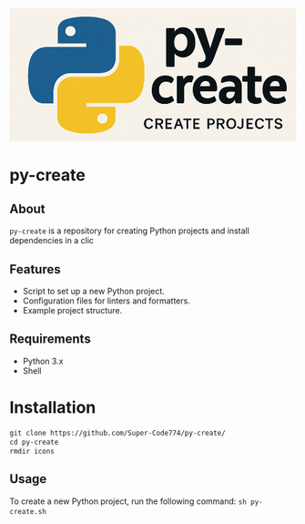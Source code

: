 ![](icons/py-create.png)
# py-create

## About

`py-create` is a repository for creating Python projects and install dependencies in a clic

## Features

- Script to set up a new Python project.
- Configuration files for linters and formatters.
- Example project structure.

## Requirements

- Python 3.x
- Shell

# Installation 
```
git clone https://github.com/Super-Code774/py-create/
cd py-create
rmdir icons
```

## Usage

To create a new Python project, run the following command:
`sh py-create.sh`
